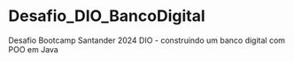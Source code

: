 # Desafio_DIO_BancoDigital
Desafio Bootcamp Santander 2024 DIO - construindo um banco digital com POO em Java
